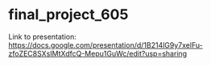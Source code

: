 # final_project_605

Link to presentation: https://docs.google.com/presentation/d/1B214lG9y7xelFu-zfoZEC8SXsIMtXdfcQ-Mepu1GuWc/edit?usp=sharing
